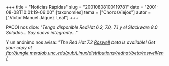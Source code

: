 +++
title = "Noticias Rápidas"
slug = "20010808100119781"
date = "2001-08-08T10:01:19-06:00"
[taxonomies]
tema = ["ChorosViejos"]
autor = ["Víctor Manuel Jáquez Leal"]
+++

PACOI nos dice: *"Tengo disponible RedHat 6.2, 7.0, 7.1 y el Slackware
8.0 Saludos... Soy nuevo integrante..."*

Y un anónimo nos avisa: *"The Red Hat 7.2 <u>Roswell</u> beta is
available! Get your copy at
<ftp://jungle.metalab.unc.edu/pub/Linux/distributions/redhat/beta/roswell/en/>*

